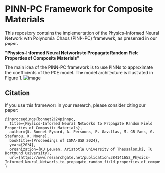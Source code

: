 # PINN-PC Framework for Composite Materials
This repository contains the implementation of the Physics-Informed Neural Network with Polynomial Chaos (PINN-PC) framework, as presented in our paper:

**"Physics-Informed Neural Networks to Propagate Random Field Properties of Composite Materials"**

The main idea of the PINN-PC framework is to use PINNs to approximate the coefficients of the PCE model.
The model architecture is illustrated in Figure 1.
![image](https://github.com/user-attachments/assets/ebf6b015-e351-47a6-960f-9b08fc582ba4)

## Citation
If you use this framework in your research, please consider citing our paper:

    @inproceedings{bonnet2024pinnpc,
      title={Physics-Informed Neural Networks to Propagate Random Field Properties of Composite Materials},
      author={D. Bonnet-Eymard, A. Persoons, P. Gavallas, M. GR Faes, G. Stefanou, D. Moens},
      booktitle={Proceedings of ISMA-USD 2024},
      year={2024},
      organization={KU Leuven, Aristotle University of Thessaloniki, TU Dortmund University},
      url={https://www.researchgate.net/publication/384141652_Physics-Informed_Neural_Networks_to_propagate_random_field_properties_of_composite_materials}
    }
